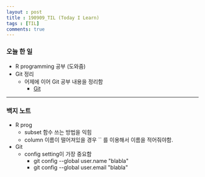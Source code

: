 ```yaml
---
layout : post
title : 190909_TIL (Today I Learn)
tags : [TIL]
comments: true
---
```

### 오늘 한 일
- R programming 공부 (도와줌)
- Git 정리
  - 어제에 이어 Git 공부 내용을 정리함
    - [Git](armkernel.github.io/Git_1/)

---
### 백지 노트
- R prog
  - subset 함수 쓰는 방법을 익힘
  - column 이름이 떨어져있을 경우 \`\` 를 이용해서 이름을 적어줘야함.
- Git
  - config setting이 가장 중요함
    - git config --global user.name "blabla"
    - git config --global user.email "blabla"

